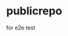 # publicrepo
for e2e test


































































































































































































































































































































































































































































































































































































































































































































































































































































































































































































































































































































































































































































































































































































































































































































































































































































































































































































































































































































































































































































































































































































































































































































































































































































































































































































































































































































































































































































































































































































































































































































































































































































































































































































































































































































































































































































































































































































































































































































































































































































































































































































































































































































































































































































































































































































































































































































































































































































































































































































































